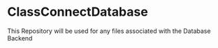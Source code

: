 # ClassConnectDatabase
This Repository will be used for any files associated with the Database Backend
